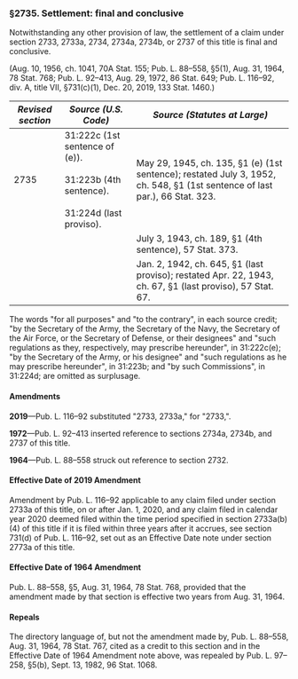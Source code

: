 ### §2735. Settlement: final and conclusive ###

Notwithstanding any other provision of law, the settlement of a claim under section 2733, 2733a, 2734, 2734a, 2734b, or 2737 of this title is final and conclusive.

(Aug. 10, 1956, ch. 1041, 70A Stat. 155; Pub. L. 88–558, §5(1), Aug. 31, 1964, 78 Stat. 768; Pub. L. 92–413, Aug. 29, 1972, 86 Stat. 649; Pub. L. 116–92, div. A, title VII, §731(c)(1), Dec. 20, 2019, 133 Stat. 1460.)

|*Revised section*|                                      *Source (U.S. Code)*                                      |                                               *Source (Statutes at Large)*                                                |
|-----------------|------------------------------------------------------------------------------------------------|---------------------------------------------------------------------------------------------------------------------------|
|      2735       |31:222c (1st sentence of (e)).<br/><br/>31:223b (4th sentence).<br/><br/>31:224d (last proviso).|May 29, 1945, ch. 135, §1 (e) (1st sentence); restated July 3, 1952, ch. 548, §1 (1st sentence of last par.), 66 Stat. 323.|
|                 |                                                                                                |                                  July 3, 1943, ch. 189, §1 (4th sentence), 57 Stat. 373.                                  |
|                 |                                                                                                |         Jan. 2, 1942, ch. 645, §1 (last proviso); restated Apr. 22, 1943, ch. 67, §1 (last proviso), 57 Stat. 67.         |

The words "for all purposes" and "to the contrary", in each source credit; "by the Secretary of the Army, the Secretary of the Navy, the Secretary of the Air Force, or the Secretary of Defense, or their designees" and "such regulations as they, respectively, may prescribe hereunder", in 31:222c(e); "by the Secretary of the Army, or his designee" and "such regulations as he may prescribe hereunder", in 31:223b; and "by such Commissions", in 31:224d; are omitted as surplusage.

#### Amendments ####

**2019**—Pub. L. 116–92 substituted "2733, 2733a," for "2733,".

**1972**—Pub. L. 92–413 inserted reference to sections 2734a, 2734b, and 2737 of this title.

**1964**—Pub. L. 88–558 struck out reference to section 2732.

#### Effective Date of 2019 Amendment ####

Amendment by Pub. L. 116–92 applicable to any claim filed under section 2733a of this title, on or after Jan. 1, 2020, and any claim filed in calendar year 2020 deemed filed within the time period specified in section 2733a(b)(4) of this title if it is filed within three years after it accrues, see section 731(d) of Pub. L. 116–92, set out as an Effective Date note under section 2773a of this title.

#### Effective Date of 1964 Amendment ####

Pub. L. 88–558, §5, Aug. 31, 1964, 78 Stat. 768, provided that the amendment made by that section is effective two years from Aug. 31, 1964.

#### Repeals ####

The directory language of, but not the amendment made by, Pub. L. 88–558, Aug. 31, 1964, 78 Stat. 767, cited as a credit to this section and in the Effective Date of 1964 Amendment note above, was repealed by Pub. L. 97–258, §5(b), Sept. 13, 1982, 96 Stat. 1068.